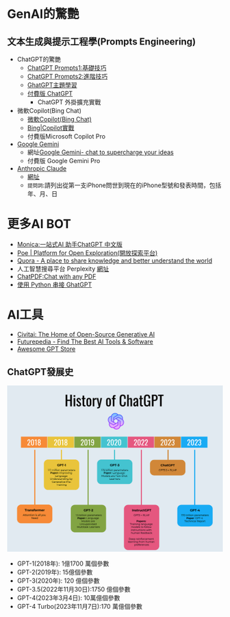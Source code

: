 # GenAI的驚艷
## 文本生成與提示工程學(Prompts Engineering)
- ChatGPT的驚艷
  - [ChatGPT Prompts1:基礎技巧](ChatGPT_Basic.md)
  - [ChatGPT Prompts2:進階技巧](ChatGPT_advanced.md)
  - [GhatGPT主題學習](ChatGPT_Topics.md)
  - [付費版 ChatGPT](ChatGPT_Plus.md)
    - ChatGPT 外掛擴充實戰
- 微軟Copilot(Bing Chat)
  - [微軟Copilot(Bing Chat)](Bing.md)
  - [Bing|Copilot實戰](Bing_labs.md)
  - 付費版Microsoft Copilot Pro
- [Google Gemini](Gemini.md)
  - 網址[Google Gemini‎- chat to supercharge your ideas](https://gemini.google.com/)
  - 付費版 Google Gemini Pro
- [Anthropic Claude](Claude.md)
  - [網址](https://www.anthropic.com/claude)
  - `提問詞`:請列出從第一支iPhone問世到現在的iPhone型號和發表時間，包括年、月、日 


# 更多AI BOT
- [Monica:一站式AI 助手ChatGPT 中文版](https://monica.im/)
- [Poe | Platform for Open Exploration(開放探索平台)](https://poe.com/)
- [Quora - A place to share knowledge and better understand the world](https://www.quora.com/)
- 人工智慧搜尋平台 Perplexity [網址](https://www.perplexity.ai/)
- [ChatPDF:Chat with any PDF](https://www.chatpdf.com/)
- [使用 Python 串接 GhatGPT](https://steam.oxxostudio.tw/category/python/example/openai.html) 

# AI工具
- [Civitai: The Home of Open-Source Generative AI](https://civitai.com/)
- [Futurepedia - Find The Best AI Tools & Software](https://www.futurepedia.io/)
- [Awesome GPT Store](https://github.com/devisasari/awesome-gpt-store#ai-art)


## ChatGPT發展史
![CHATGPT_version](./pics/CHATGPT_version.png)
- GPT-1(2018年): 1億1700 萬個參數
- GPT-2(2019年): 15億個參數
- GPT-3(2020年): 120 億個參數
- GPT-3.5(2022年11月30日):1750 億個參數
- GPT-4(2023年3月4日): 10萬億個參數
- GPT-4 Turbo(2023年11月7日):170 萬億個參數
